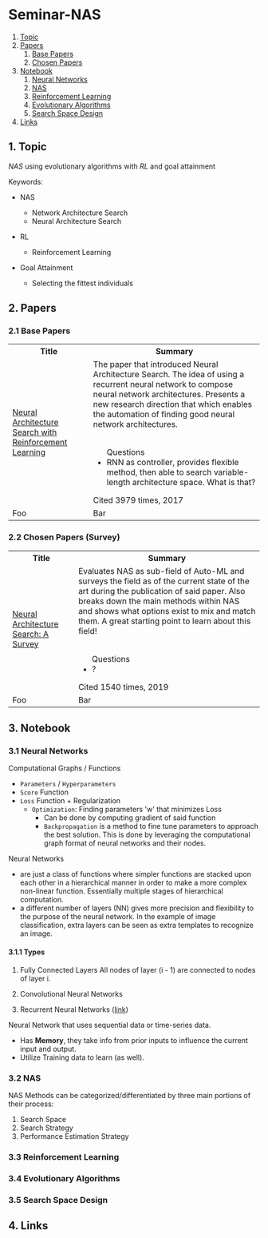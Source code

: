 # Seminar-NAS

1. [Topic](#topic)
2. [Papers](#papers)
    1. [Base Papers](#bp)
    2. [Chosen Papers](#cp)
3. [Notebook](#notebook)
    1. [Neural Networks](#nn)
    2. [NAS](#nas)
    3. [Reinforcement Learning](#rl)
    4. [Evolutionary Algorithms](#ea)
    5. [Search Space Design](#ea)
4. [Links](#links)

<a name="topic"/>

## 1. Topic

*NAS* using evolutionary algorithms with *RL* and goal attainment

Keywords:
- NAS
    - Network Architecture Search
    - Neural Architecture Search

- RL
    - Reinforcement Learning

- Goal Attainment
    - Selecting the fittest individuals


<a name="papers"/>

## 2. Papers

### 2.1 Base Papers
<table>
<tr>
  <th>Title</th>
  <th>Summary</th>
</tr>
<tr>
  <td> <a href="https://arxiv.org/abs/1611.01578">
  Neural Architecture Search with Reinforcement Learning
  </a> </td>
  <td>
  The paper that introduced Neural Architecture Search. The idea of using a recurrent neural network to compose
  neural network architectures. Presents a new research direction that which enables the automation of finding
  good neural network architectures.

  <br>
  <br>
  <ul>Questions
  <li>
  RNN as controller, provides flexible method, then able to search variable-length architecture space.
  What is that?
  </li>
  </ul>
  Cited 3979 times, 2017
  </td>
</tr>
<tr>
  <td>Foo</td>
  <td>Bar</td>
</tr>
</table>

### 2.2 Chosen Papers (Survey)
<table>
<tr>
  <th>Title</th>
  <th>Summary</th>
</tr>
<tr>
  <td> <a href="https://arxiv.org/abs/1611.01578">
  Neural Architecture Search: A Survey
  </a> </td>
  <td>
  Evaluates NAS as sub-field of Auto-ML and surveys the field as of the current
  state of the art during the publication of said paper. Also breaks down the main
  methods within NAS and shows what options exist to mix and match them. A great starting point
  to learn about this field!

  <br>
  <br>
  <ul>Questions
  <li>
  ?
  </li>
  </ul>
  Cited 1540 times, 2019
  </td>
</tr>
<tr>
  <td>Foo</td>
  <td>Bar</td>
</tr>
</table>


<a name="notebook"/>

## 3. Notebook
### 3.1 Neural Networks
Computational Graphs / Functions
- `Parameters` / `Hyperparameters`
- `Score` Function
- `Loss` Function + Regularization
    - `Optimization`: Finding parameters 'w' that minimizes Loss
        - Can be done by computing gradient of said function
        - `Backpropagation` is a method to fine tune parameters to approach the best solution.
        This is done by leveraging the computational graph format of neural networks and
        their nodes.

Neural Networks
- are just a class of functions where simpler functions are stacked upon each other in a hierarchical
manner in order to make a more complex non-linear function. Essentially multiple stages of
hierarchical computation.
- a different number of layers (NN) gives more precision and flexibility to the purpose of the neural network.
In the example of image classification, extra layers can be seen as extra templates to recognize an image.

#### 3.1.1 Types
1. Fully Connected Layers
All nodes of layer (i - 1) are connected to nodes of layer i.

2. Convolutional Neural Networks

3. Recurrent Neural Networks ([link](https://www.ibm.com/cloud/learn/recurrent-neural-networks]))

Neural Network that uses sequential data or time-series data.
- Has **Memory**, they take info from prior inputs to influence the current input and output.
- Utilize Training data to learn (as well).


### 3.2 NAS
NAS Methods can be categorized/differentiated by three main portions of their process:
1. Search Space
2. Search Strategy
3. Performance Estimation Strategy

### 3.3 Reinforcement Learning
### 3.4 Evolutionary Algorithms
### 3.5 Search Space Design

## 4. Links
